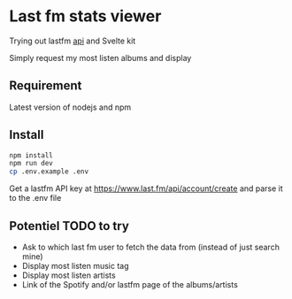 # Last fm stats viewer

Trying out lastfm [api](https://www.last.fm/api#getting-started) and Svelte kit

Simply request my most listen albums and display

## Requirement

Latest version of nodejs and npm

## Install

```bash
npm install
npm run dev
cp .env.example .env
```
Get a lastfm API key at https://www.last.fm/api/account/create and parse it to the .env file

## Potentiel TODO to try
- Ask to which last fm user to fetch the data from (instead of just search mine)
- Display most listen music tag
- Display most listen artists
- Link of the Spotify and/or lastfm page of the albums/artists 